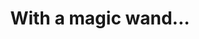 ---
title: "With a magic wand..." 
published: "29-03-2022"
description: "Radio spot participation for the European School Radio Contest 2022"
tech: ["radio spot", "music production", "voice recordings"]
url: "https://soundcloud.com/mitspol/with-a-magic-wand?utm_source=clipboard&utm_medium=text&utm_campaign=social_sharing"
---
